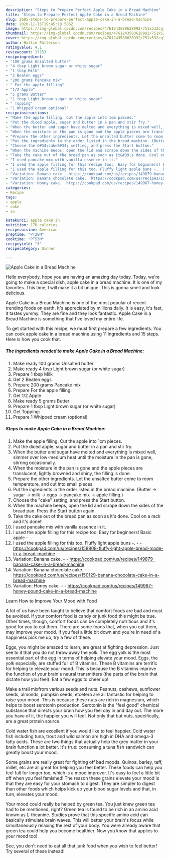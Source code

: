 ```yaml
---
description: "Steps to Prepare Perfect Apple Cake in a Bread Machine"
title: "Steps to Prepare Perfect Apple Cake in a Bread Machine"
slug: 2605-steps-to-prepare-perfect-apple-cake-in-a-bread-machine
date: 2020-11-15T19:45:18.586Z
image: https://img-global.cpcdn.com/recipes/4761243580628992/751x532cq70/apple-cake-in-a-bread-machine-recipe-main-photo.jpg
thumbnail: https://img-global.cpcdn.com/recipes/4761243580628992/751x532cq70/apple-cake-in-a-bread-machine-recipe-main-photo.jpg
cover: https://img-global.cpcdn.com/recipes/4761243580628992/751x532cq70/apple-cake-in-a-bread-machine-recipe-main-photo.jpg
author: Hallie Patterson
ratingvalue: 4.1
reviewcount: 17153
recipeingredient:
- "100 grams Unsalted butter"
- "4 tbsp Light brown sugar or white sugar"
- "1 tbsp Milk"
- "2 Beaten eggs"
- "200 grams Pancake mix"
- " For the apple filling"
- "1/2 Apple"
- "5 grams Butter"
- "1 tbsp Light brown sugar or white sugar"
- " Topping"
- "1 Whipped cream optional"
recipeinstructions:
- "Make the apple filling. Cut the apple into 1cm pieces."
- "Put the diced apple, sugar and butter in a pan and stir fry."
- "When the butter and sugar have melted and everything is mixed well, simmer over low-medium heat until the moisture in the pan is gone, stirring occasionally."
- "When the moisture in the pan is gone and the apple pieces are translucent, lightly browned and shiny, the filling is done."
- "Prepare the other ingredients. Let the unsalted butter come to room temperature, and cut into small pieces."
- "Put the ingredients in the order listed in the bread machine. (Butter → sugar → milk → eggs → pancake mix → apple filling.)"
- "Choose the &#34;cake&#34; setting, and press the Start button."
- "When the machine beeps, open the lid and scrape down the sides of the bread pan. Press the Start button again."
- "Take the cake out of the bread pan as soon as it&#39;s done. Cool on a rack and it&#39;s done!!"
- "I used pancake mix with vanilla essence in it."
- "I used the apple filling for this recipe too:  Easy for beginners! Basic apple -"
- "I used the apple filling for this too. Fluffy light apple buns -.  https://cookpad.com/us/recipes/158908-fluffy-light-apple-bread-made-in-a-bread-machine"
- "Variation: Banana cake.  https://cookpad.com/us/recipes/149879-banana-cake-in-a-bread-machine"
- "Variation: Banana chocolate cake.  https://cookpad.com/us/recipes/150129-banana-chocolate-cake-in-a-bread-machine"
- "Variation: Honey cake.  https://cookpad.com/us/recipes/149967-honey-pound-cake-in-a-bread-machine"
categories:
- Recipe
tags:
- apple
- cake
- in

katakunci: apple cake in 
nutrition: 178 calories
recipecuisine: American
preptime: "PT28M"
cooktime: "PT53M"
recipeyield: "3"
recipecategory: Dinner

---
```



![Apple Cake in a Bread Machine](https://img-global.cpcdn.com/recipes/4761243580628992/751x532cq70/apple-cake-in-a-bread-machine-recipe-main-photo.jpg)

Hello everybody, hope you are having an amazing day today. Today, we're going to make a special dish, apple cake in a bread machine. It is one of my favorites. This time, I will make it a bit unique. This is gonna smell and look delicious.



Apple Cake in a Bread Machine is one of the most popular of recent trending foods on earth. It's appreciated by millions daily. It is easy, it's fast, it tastes yummy. They are fine and they look fantastic. Apple Cake in a Bread Machine is something that I've loved my entire life.


To get started with this recipe, we must first prepare a few ingredients. You can cook apple cake in a bread machine using 11 ingredients and 15 steps. Here is how you cook that.

<!--inarticleads1-->

##### The ingredients needed to make Apple Cake in a Bread Machine:

1. Make ready 100 grams Unsalted butter
1. Make ready 4 tbsp Light brown sugar (or white sugar)
1. Prepare 1 tbsp Milk
1. Get 2 Beaten eggs
1. Prepare 200 grams Pancake mix
1. Prepare  For the apple filling:
1. Get 1/2 Apple
1. Make ready 5 grams Butter
1. Prepare 1 tbsp Light brown sugar (or white sugar)
1. Get  Topping:
1. Prepare 1 Whipped cream (optional)




<!--inarticleads2-->

##### Steps to make Apple Cake in a Bread Machine:

1. Make the apple filling. Cut the apple into 1cm pieces.
1. Put the diced apple, sugar and butter in a pan and stir fry.
1. When the butter and sugar have melted and everything is mixed well, simmer over low-medium heat until the moisture in the pan is gone, stirring occasionally.
1. When the moisture in the pan is gone and the apple pieces are translucent, lightly browned and shiny, the filling is done.
1. Prepare the other ingredients. Let the unsalted butter come to room temperature, and cut into small pieces.
1. Put the ingredients in the order listed in the bread machine. (Butter → sugar → milk → eggs → pancake mix → apple filling.)
1. Choose the &#34;cake&#34; setting, and press the Start button.
1. When the machine beeps, open the lid and scrape down the sides of the bread pan. Press the Start button again.
1. Take the cake out of the bread pan as soon as it&#39;s done. Cool on a rack and it&#39;s done!!
1. I used pancake mix with vanilla essence in it.
1. I used the apple filling for this recipe too:  Easy for beginners! Basic apple -
1. I used the apple filling for this too. Fluffy light apple buns -. -  - https://cookpad.com/us/recipes/158908-fluffy-light-apple-bread-made-in-a-bread-machine
1. Variation: Banana cake. -  - https://cookpad.com/us/recipes/149879-banana-cake-in-a-bread-machine
1. Variation: Banana chocolate cake. -  - https://cookpad.com/us/recipes/150129-banana-chocolate-cake-in-a-bread-machine
1. Variation: Honey cake. -  - https://cookpad.com/us/recipes/149967-honey-pound-cake-in-a-bread-machine




Learn How to Improve Your Mood with Food


A lot of us have been taught to believe that comfort foods are bad and must be avoided. If your comfort food is candy or junk food this might be true. Other times, though, comfort foods can be completely nutritious and it's good for you to eat them. There are some foods that, when you eat them, may improve your mood. If you feel a little bit down and you're in need of a happiness pick me up, try a few of these.

Eggs, you might be amazed to learn, are great at fighting depression. Just see to it that you do not throw away the yolk. The egg yolk is the most essential part of the egg in terms of helping elevate your mood. Eggs, the yolk especially, are stuffed full of B vitamins. These B vitamins are terrific for helping to elevate your mood. This is because the B vitamins improve the function of your brain's neural transmitters (the parts of the brain that dictate how you feel). Eat a few eggs to cheer up!

Make a trail mixfrom various seeds and nuts. Peanuts, cashews, sunflower seeds, almonds, pumpkin seeds, etcetera are all fantastic for helping to raise your mood. This is because these nuts are rich in magnesium, which helps to boost serotonin production. Serotonin is the "feel good" chemical substance that directs your brain how you feel day in and day out. The more you have of it, the happier you will feel. Not only that but nuts, specifically, are a great protein source.

Cold water fish are excellent if you would like to feel happier. Cold water fish including tuna, trout and wild salmon are high in DHA and omega-3 fatty acids. These are two things that actually help the grey matter in your brain function a lot better. It's true: consuming a tuna fish sandwich can greatly boost your mood. 

Some grains are really great for fighting off bad moods. Quinoa, barley, teff, millet, etc are all great for helping you feel better. These foods can help you feel full for longer too, which is a mood improver. It's easy to feel a little bit off when you feel famished! The reason these grains elevate your mood is that they are easy for your stomach to digest. They are simpler to digest than other foods which helps kick up your blood sugar levels and that, in turn, elevates your mood.

Your mood could really be helped by green tea. You just knew green tea had to be mentioned, right? Green tea is found to be rich in an amino acid known as L-theanine. Studies prove that this specific amino acid can basically stimulate brain waves. This will better your brain's focus while simultaneously relaxing the rest of your body. You were already aware that green tea could help you become healthier. Now you know that applies to your mood too!

See, you don't need to eat all that junk food when you wish to feel better! Try several of these instead!

